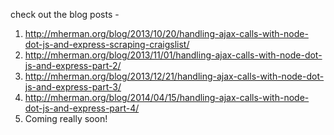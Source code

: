 check out the blog posts -

1. http://mherman.org/blog/2013/10/20/handling-ajax-calls-with-node-dot-js-and-express-scraping-craigslist/
2. http://mherman.org/blog/2013/11/01/handling-ajax-calls-with-node-dot-js-and-express-part-2/
3. http://mherman.org/blog/2013/12/21/handling-ajax-calls-with-node-dot-js-and-express-part-3/
4. http://mherman.org/blog/2014/04/15/handling-ajax-calls-with-node-dot-js-and-express-part-4/
5. Coming really soon!
